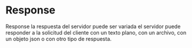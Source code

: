 # Response

Response la respuesta del servidor puede ser variada
el servidor puede responder a la solicitud del cliente
con un texto plano, con un archivo, con un objeto json
o con otro tipo de respuesta.
